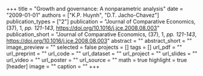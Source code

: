 +++
title = "Growth and governance: A nonparametric analysis"
date = "2009-01-01"
authors = ["K.P. Huynh", "D.T. Jacho-Chavez"]
publication_types = ["2"]
publication = "Journal of Comparative Economics, (37), 1, _pp. 121-143_, https://doi.org/10.1016/j.jce.2008.08.003"
publication_short = "Journal of Comparative Economics, (37), 1, _pp. 121-143_, https://doi.org/10.1016/j.jce.2008.08.003"
abstract = ""
abstract_short = ""
image_preview = ""
selected = false
projects = []
tags = []
url_pdf = ""
url_preprint = ""
url_code = ""
url_dataset = ""
url_project = ""
url_slides = ""
url_video = ""
url_poster = ""
url_source = ""
math = true
highlight = true
[header]
image = ""
caption = ""
+++
